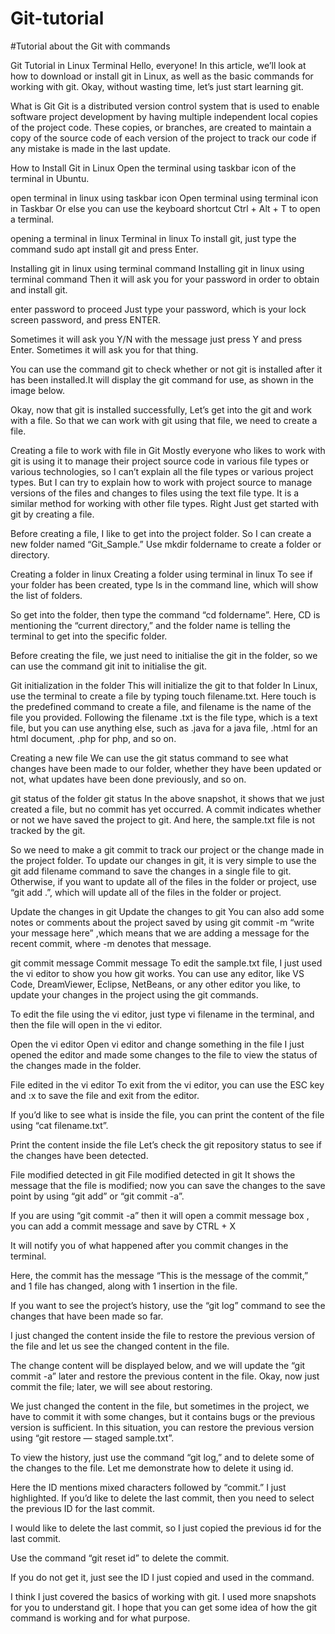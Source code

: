 # Git-tutorial
#Tutorial about the Git with commands


Git Tutorial in Linux Terminal
Hello, everyone! In this article, we’ll look at how to download or install git in Linux, as well as the basic commands for working with git. Okay, without wasting time, let’s just start learning git.

What is Git
Git is a distributed version control system that is used to enable software project development by having multiple independent local copies of the project code. These copies, or branches, are created to maintain a copy of the source code of each version of the project to track our code if any mistake is made in the last update.

How to Install Git in Linux
Open the terminal using taskbar icon of the terminal in Ubuntu.

open terminal in linux using taskbar icon
Open terminal using terminal icon in Taskbar
Or else you can use the keyboard shortcut Ctrl + Alt + T to open a terminal.

opening a terminal in linux
Terminal in linux
To install git, just type the command sudo apt install git and press Enter.

Installing git in linux using terminal command
Installing git in linux using terminal command
Then it will ask you for your password in order to obtain and install git.


enter password to proceed
Just type your password, which is your lock screen password, and press ENTER.


Sometimes it will ask you Y/N with the message just press Y and press Enter. Sometimes it will ask you for that thing.

You can use the command git to check whether or not git is installed after it has been installed.It will display the git command for use, as shown in the image below.


Okay, now that git is installed successfully, Let’s get into the git and work with a file. So that we can work with git using that file, we need to create a file.

Creating a file to work with file in Git
Mostly everyone who likes to work with git is using it to manage their project source code in various file types or various technologies, so I can’t explain all the file types or various project types. But I can try to explain how to work with project source to manage versions of the files and changes to files using the text file type. It is a similar method for working with other file types. Right Just get started with git by creating a file.

Before creating a file, I like to get into the project folder. So I can create a new folder named “Git_Sample.” Use mkdir foldername to create a folder or directory.

Creating a folder in linux
Creating a folder using terminal in linux
To see if your folder has been created, type ls in the command line, which will show the list of folders.


So get into the folder, then type the command “cd foldername”. Here, CD is mentioning the “current directory,” and the folder name is telling the terminal to get into the specific folder.


Before creating the file, we just need to initialise the git in the folder, so we can use the command git init to initialise the git.

Git initialization in the folder
This will initialize the git to that folder
In Linux, use the terminal to create a file by typing touch filename.txt. Here touch is the predefined command to create a file, and filename is the name of the file you provided. Following the filename .txt is the file type, which is a text file, but you can use anything else, such as .java for a java file, .html for an html document, .php for php, and so on.


Creating a new file
We can use the git status command to see what changes have been made to our folder, whether they have been updated or not, what updates have been done previously, and so on.

git status of the folder
git status
In the above snapshot, it shows that we just created a file, but no commit has yet occurred. A commit indicates whether or not we have saved the project to git. And here, the sample.txt file is not tracked by the git.

So we need to make a git commit to track our project or the change made in the project folder. To update our changes in git, it is very simple to use the git add filename command to save the changes in a single file to git. Otherwise, if you want to update all of the files in the folder or project, use “git add .”, which will update all of the files in the folder or project.

Update the changes in git
Update the changes to git
You can also add some notes or comments about the project saved by using git commit -m “write your message here” ,which means that we are adding a message for the recent commit, where -m denotes that message.

git commit message
Commit message
To edit the sample.txt file, I just used the vi editor to show you how git works. You can use any editor, like VS Code, DreamViewer, Eclipse, NetBeans, or any other editor you like, to update your changes in the project using the git commands.

To edit the file using the vi editor, just type vi filename in the terminal, and then the file will open in the vi editor.

Open the vi editor
Open vi editor and change something in the file
I just opened the editor and made some changes to the file to view the status of the changes made in the folder.


File edited in the vi editor
To exit from the vi editor, you can use the ESC key and :x to save the file and exit from the editor.

If you’d like to see what is inside the file, you can print the content of the file using “cat filename.txt”.


Print the content inside the file
Let’s check the git repository status to see if the changes have been detected.

File modified detected in git
File modified detected in git
It shows the message that the file is modified; now you can save the changes to the save point by using “git add” or “git commit -a”.

If you are using “git commit -a” then it will open a commit message box , you can add a commit message and save by CTRL + X


It will notify you of what happened after you commit changes in the terminal.


Here, the commit has the message “This is the message of the commit,” and 1 file has changed, along with 1 insertion in the file.

If you want to see the project’s history, use the “git log” command to see the changes that have been made so far.

I just changed the content inside the file to restore the previous version of the file and let us see the changed content in the file.


The change content will be displayed below, and we will update the “git commit -a” later and restore the previous content in the file. Okay, now just commit the file; later, we will see about restoring.


We just changed the content in the file, but sometimes in the project, we have to commit it with some changes, but it contains bugs or the previous version is sufficient. In this situation, you can restore the previous version using “git restore — staged sample.txt”.


To view the history, just use the command “git log,” and to delete some of the changes to the file. Let me demonstrate how to delete it using id.



Here the ID mentions mixed characters followed by “commit.” I just highlighted. If you’d like to delete the last commit, then you need to select the previous ID for the last commit.

I would like to delete the last commit, so I just copied the previous id for the last commit.

Use the command “git reset id” to delete the commit.


If you do not get it, just see the ID I just copied and used in the command.

I think I just covered the basics of working with git. I used more snapshots for you to understand git. I hope that you can get some idea of how the git command is working and for what purpose.
